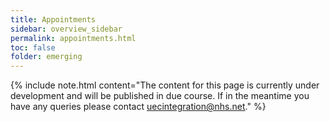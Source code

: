 ```yaml
---
title: Appointments
sidebar: overview_sidebar
permalink: appointments.html
toc: false
folder: emerging
---
```


{% include note.html content="The content for this page is currently under development and will be published in due course. If in the meantime you have any queries please contact uecintegration@nhs.net." %}
